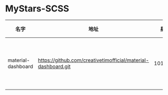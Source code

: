 # MyStars-SCSS
|       名字       |                            地址                             |星数 |                               描述                               |语言|大小 |
|------------------|-------------------------------------------------------------|----:|------------------------------------------------------------------|----|-----|
|material-dashboard|https://github.com/creativetimofficial/material-dashboard.git|10176|Material Dashboard - Open Source Bootstrap 5 Material Design Admin|SCSS|53 KB|
